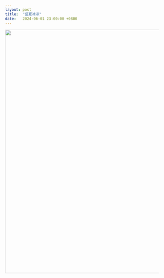 ```yaml
---
layout: post
title:  "盛夏冰凉"
date:   2024-06-01 23:00:00 +0800
---
```


<img alt-text="diy-keyboard" width="800" src="https://cdn.jsdelivr.net/gh/eowl/my-images/2024/06/IMG_1897.jpg" />
